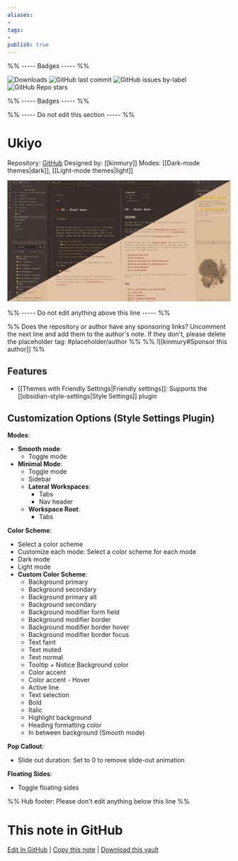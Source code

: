 ```yaml
---
aliases:
- 
tags: 
- 
publish: true
---
```


%% ----- Badges ----- %%

![Downloads](https://img.shields.io/badge/downloads-61171-573E7A?style=for-the-badge&logo=)
![GitHub last commit](https://img.shields.io/github/last-commit/kinmury/obsidian-ukiyo?color=573E7A&label=last%20update&logo=github&style=for-the-badge)
![GitHub issues by-label](https://img.shields.io/github/issues/kinmury/obsidian-ukiyo/help%20wanted?color=573E7A&logo=github&style=for-the-badge) 
![GitHub Repo stars](https://img.shields.io/github/stars/kinmury/obsidian-ukiyo?color=573E7A&logo=github&style=for-the-badge)

%% ----- Badges ----- %%

%% ----- Do not edit this section ----- %%

# Ukiyo

Repository: [GitHub](https://github.com/kinmury/obsidian-ukiyo)
Designed by: [[kinmury]]
Modes: [[Dark-mode themes|dark]], [[Light-mode themes|light]]



![screenshot](https://github.com/kinmury/obsidian-ukiyo/raw/HEAD/Showcase.png)

%% ----- Do not edit anything above this line ----- %% 

%% Does the repository or author have any sponsoring links? Uncomment the next line and add them to the author's note. If they don't, please delete the placeholder tag: #placeholder/author %%
%% ![[kinmury#Sponsor this author]] %%


## Features

- [[Themes with Friendly Settings|Friendly settings]]: Supports the [[obsidian-style-settings|Style Settings]] plugin

## Customization Options (Style Settings Plugin) 

**Modes**: 
- **Smooth mode**: 
    - Toggle mode
- **Minimal Mode**: 
    - Toggle mode
    - Sidebar
    - **Lateral Workspaces**: 
        - Tabs
        - Nav header
    - **Workspace Root**: 
        - Tabs

**Color Scheme**: 
- Select a color scheme
- Customize each mode: Select a color scheme for each mode
- Dark mode
- Light mode
- **Custom Color Scheme**: 
    - Background primary
    - Background secondary
    - Background primary alt
    - Background secondary
    - Background modifier form field
    - Background modifier border
    - Background modifier border hover
    - Background modifier border focus
    - Text faint
    - Text muted
    - Text normal
    - Tooltip + Notice Background color
    - Color accent
    - Color accent - Hover
    - Active line
    - Text selection
    - Bold
    - Italic
    - Highlight background
    - Heading formatting color
    - In between background (Smooth mode)

**Pop Callout**: 
- Slide out duration: Set to 0 to remove slide-out animation

**Floating Sides**: 
- Toggle floating sides


%% Hub footer: Please don't edit anything below this line %%

# This note in GitHub

<span class="git-footer">[Edit In GitHub](https://github.dev/obsidian-community/obsidian-hub/blob/main/02%20-%20Community%20Expansions/02.05%20All%20Community%20Expansions/Themes/Ukiyo.md "git-hub-edit-note") | [Copy this note](https://raw.githubusercontent.com/obsidian-community/obsidian-hub/main/02%20-%20Community%20Expansions/02.05%20All%20Community%20Expansions/Themes/Ukiyo.md "git-hub-copy-note") | [Download this vault](https://github.com/obsidian-community/obsidian-hub/archive/refs/heads/main.zip "git-hub-download-vault") </span>
